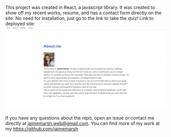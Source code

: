 This project was created in React, a javascript library. It was created to show off my recent works, resume, and has a contact form directly on the site. No need for installation, just go to the link to take the quiz! Link to deployed site: 
<img src="src/images/reactSS.png">

If you have any questions about the repo, open an issue or contact me directly at jaimemarsh.web@gmail.com. You can find more of my work at my https://github.com/jaimemarsh